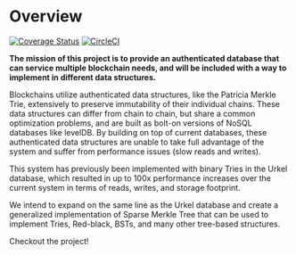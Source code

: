 # Overview

[![Coverage Status](https://coveralls.io/repos/github/chasesmith95/ztrie/badge.svg?branch=master)](https://coveralls.io/github/chasesmith95/ztrie?branch=master)
[![CircleCI](https://circleci.com/gh/chasesmith95/ztrie.svg?style=svg)](https://circleci.com/gh/chasesmith95/ztrie)

**The mission of this project is to provide an authenticated database that can service multiple blockchain needs, and will be included with a way to implement in different data structures.**

Blockchains utilize authenticated data structures, like the Patricia Merkle Trie, extensively to preserve immutability of their individual chains. These data structures can differ from chain to chain, but share a common optimization problems, and are built as bolt-on versions of NoSQL databases like levelDB. By building on top of current databases, these authenticated data structures are unable to take full advantage of the system and suffer from performance issues (slow reads and writes).

This system has previously been implemented with binary Tries in the Urkel database, which resulted in up to 100x performance increases over the current system in terms of reads, writes, and storage footprint.

We intend to expand on the same line as the Urkel database and create a generalized implementation of Sparse Merkle Tree that can be used to implement Tries, Red-black, BSTs, and many other tree-based structures.

Checkout the project!
